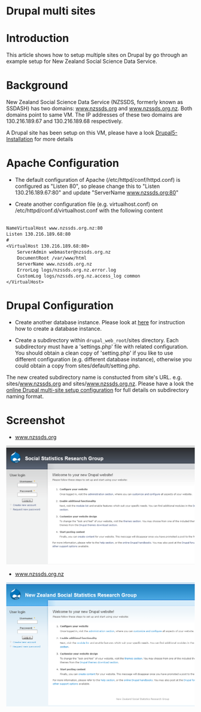 # Drupal multi sites

# Introduction

This article shows how to setup multiple sites on Drupal by go through an example setup for New Zealand Social Science Data Service.

# Background

New Zealand Social Science Data Service (NZSSDS, formerly known as SSDASH) has two domains: www.nzssds.org and www.nzssds.org.nz. Both domains point to same VM. The IP addresses of these two domains are 130.216.189.67 and 130.216.189.68 respectively.

A Drupal site has been setup on this VM, please have a look [Drupal5-Installation](/wiki/spaces/BeSTGRID/pages/3818228541) for more details

# Apache Configuration

- The default configuration of Apache (/etc/httpd/conf/httpd.conf) is configured as "Listen 80", so please change this to "Listen 130.216.189.67:80" and update "ServerName www.nzssds.org:80"

- Create another configuration file (e.g. virtualhost.conf) on /etc/httpd/conf.d/virtualhost.conf with the following content

``` 

NameVirtualHost www.nzssds.org.nz:80
Listen 130.216.189.68:80
#
<VirtualHost 130.216.189.68:80>
    ServerAdmin webmaster@nzssds.org.nz
    DocumentRoot /var/www/html
    ServerName www.nzssds.org.nz
    ErrorLog logs/nzssds.org.nz.error.log
    CustomLog logs/nzssds.org.nz.access_log common
</VirtualHost>

```

# Drupal Configuration

- Create another database instance. Please look at [here](/wiki/spaces/BeSTGRID/pages/3818228541#Drupal5-Installation-Create_Database) for instruction how to create a database instance.

- Create a subdirectory within `drupal_web_root`/sites directory. Each subdirectory must have a 'settings.php' file with related configuration. You should obtain a clean copy of 'setting.php' if you like to use different configuration (e.g. different database instance), otherwise you could obtain a copy from sites/default/setting.php.

The new created subdirectory name is constucted from site's URL. e.g. sites/www.nzssds.org and sites/www.nzssds.org.nz. Please have a look the [online Drupal multi-site setup configuration](http://drupal.org/node/176041) for full details on subdirectory naming format.

# Screenshot

- www.nzssds.org


![Www.ssdah.org.PNG](./attachments/Www.ssdah.org.PNG)
- www.nzssds.org.nz


![Www.ssdah.org.nz.PNG](./attachments/Www.ssdah.org.nz.PNG)